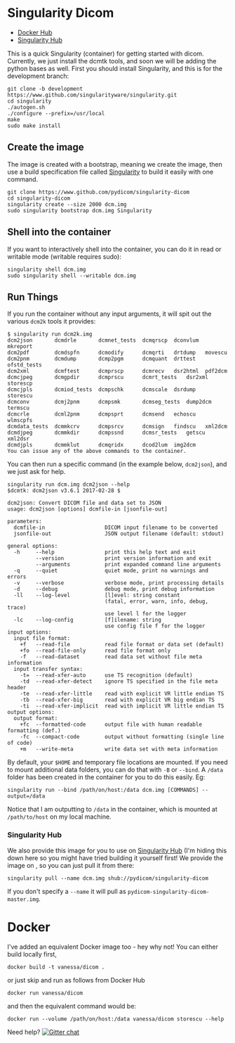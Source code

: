 # Singularity Dicom

 - [Docker Hub](https://hub.docker.com/r/vanessa/dicom/)
 - [Singularity Hub](https://singularity-hub.org/collections/pydicom/singularity-dicom)


This is a quick Singularity (container) for getting started with dicom. Currently, we just install the dcmtk tools, and soon we will be adding the python bases as well. First you should install Singularity, and this is for the development branch:

```
git clone -b development https://www.github.com/singularityware/singularity.git
cd singularity
./autogen.sh
./configure --prefix=/usr/local
make
sudo make install
```

## Create the image
The image is created with a bootstrap, meaning we create the image, then use a build specification file called [Singularity](Singularity) to build it easily with one command.

```
git clone https://www.github.com/pydicom/singularity-dicom
cd singularity-dicom
singularity create --size 2000 dcm.img
sudo singularity bootstrap dcm.img Singularity
```


## Shell into the container
If you want to interactively shell into the container, you can do it in read or writable mode (writable requires sudo):

```
singularity shell dcm.img
sudo singularity shell --writable dcm.img 
```

## Run Things
If you run the container without any input arguments, it will spit out the various `dcm2k` tools it provides:

```
$ singularity run dcm2k.img
dcm2json       dcmdrle	     dcmnet_tests  dcmqrscp	 dconvlum  mkreport
dcm2pdf        dcmdspfn      dcmodify	   dcmqrti	 drtdump   movescu
dcm2pnm        dcmdump	     dcmp2pgm	   dcmquant	 drttest   ofstd_tests
dcm2xml        dcmftest      dcmprscp	   dcmrecv	 dsr2html  pdf2dcm
dcmcjpeg       dcmgpdir      dcmprscu	   dcmrt_tests	 dsr2xml   storescp
dcmcjpls       dcmiod_tests  dcmpschk	   dcmscale	 dsrdump   storescu
dcmconv        dcmj2pnm      dcmpsmk	   dcmseg_tests  dump2dcm  termscu
dcmcrle        dcml2pnm      dcmpsprt	   dcmsend	 echoscu   wlmscpfs
dcmdata_tests  dcmmkcrv      dcmpsrcv	   dcmsign	 findscu   xml2dcm
dcmdjpeg       dcmmkdir      dcmpssnd	   dcmsr_tests	 getscu    xml2dsr
dcmdjpls       dcmmklut      dcmqridx	   dcod2lum	 img2dcm
You can issue any of the above commands to the container.
```

You can then run a specific command (in the example below, `dcm2json`), and we just ask for help.

```
singularity run dcm.img dcm2json --help
$dcmtk: dcm2json v3.6.1 2017-02-28 $

dcm2json: Convert DICOM file and data set to JSON
usage: dcm2json [options] dcmfile-in [jsonfile-out]

parameters:
  dcmfile-in                   DICOM input filename to be converted
  jsonfile-out                 JSON output filename (default: stdout)

general options:
  -h     --help                print this help text and exit
         --version             print version information and exit
         --arguments           print expanded command line arguments
  -q     --quiet               quiet mode, print no warnings and errors
  -v     --verbose             verbose mode, print processing details
  -d     --debug               debug mode, print debug information
  -ll    --log-level           [l]evel: string constant
                               (fatal, error, warn, info, debug, trace)
                               use level l for the logger
  -lc    --log-config          [f]ilename: string
                               use config file f for the logger
input options:
  input file format:
    +f   --read-file           read file format or data set (default)
    +fo  --read-file-only      read file format only
    -f   --read-dataset        read data set without file meta information
  input transfer syntax:
    -t=  --read-xfer-auto      use TS recognition (default)
    -td  --read-xfer-detect    ignore TS specified in the file meta header
    -te  --read-xfer-little    read with explicit VR little endian TS
    -tb  --read-xfer-big       read with explicit VR big endian TS
    -ti  --read-xfer-implicit  read with implicit VR little endian TS
output options:
  output format:
    +fc  --formatted-code      output file with human readable formatting (def.)
    -fc  --compact-code        output without formatting (single line of code)
    +m   --write-meta          write data set with meta information
```

By default, your `$HOME` and temporary file locations are mounted. If you need to mount additional data folders, you can do that with `-B` or `--bind`. A `/data` folder has been created in the container for you to do this easily. Eg:

```
singularity run --bind /path/on/host:/data dcm.img [COMMANDS] --output=/data
```

Notice that I am outputting to `/data` in the container, which is mounted at `/path/to/host` on my local machine.


### Singularity Hub
We also provide this image for you to use on <a href="https://singularity-hub.org/collections/pydicom/singularity-dicom" target="_blank">Singularity Hub</a> (I'm hiding this down here so you might have tried building it yourself first! We provide the image on , so you can just pull it from there:

```
singularity pull --name dcm.img shub://pydicom/singularity-dicom
```

If you don't specify a `--name` it will pull as `pydicom-singularity-dicom-master.img`.  


# Docker
I've added an equivalent Docker image too - hey why not! You can either build locally first,

```
docker build -t vanessa/dicom .
```

or just skip and run as follows from Docker Hub

```
docker run vanessa/dicom
```

and then the equivalent command would be:

```
docker run --volume /path/on/host:/data vanessa/dicom storescu --help
```

Need help? [![Gitter chat](https://badges.gitter.im/gitterHQ/gitter.png)](https://badges.gitter.im/pydicom.png)

